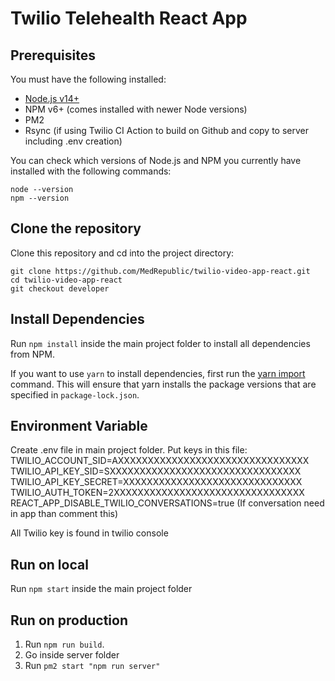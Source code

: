 # Twilio Telehealth React App

## Prerequisites

You must have the following installed:

- [Node.js v14+](https://nodejs.org/en/download/)
- NPM v6+ (comes installed with newer Node versions)
- PM2
- Rsync (if using Twilio CI Action to build on Github and copy to server including .env creation)

You can check which versions of Node.js and NPM you currently have installed with the following commands:

    node --version
    npm --version

## Clone the repository

Clone this repository and cd into the project directory:

    git clone https://github.com/MedRepublic/twilio-video-app-react.git
    cd twilio-video-app-react
    git checkout developer

## Install Dependencies

Run `npm install` inside the main project folder to install all dependencies from NPM.

If you want to use `yarn` to install dependencies, first run the [yarn import](https://classic.yarnpkg.com/en/docs/cli/import/) command. This will ensure that yarn installs the package versions that are specified in `package-lock.json`.

## Environment Variable
Create .env file in main project folder.
Put keys in this file:
TWILIO_ACCOUNT_SID=AXXXXXXXXXXXXXXXXXXXXXXXXXXXXXXXX
TWILIO_API_KEY_SID=SXXXXXXXXXXXXXXXXXXXXXXXXXXXXXXXX
TWILIO_API_KEY_SECRET=XXXXXXXXXXXXXXXXXXXXXXXXXXXXXX
TWILIO_AUTH_TOKEN=2XXXXXXXXXXXXXXXXXXXXXXXXXXXXXXXX
REACT_APP_DISABLE_TWILIO_CONVERSATIONS=true (If conversation need in app than comment this)

All Twilio key is found in twilio console

## Run on local

Run `npm start` inside the main project folder

## Run on production

1. Run `npm run build`.
2. Go inside server folder
3. Run `pm2 start "npm run server"`

